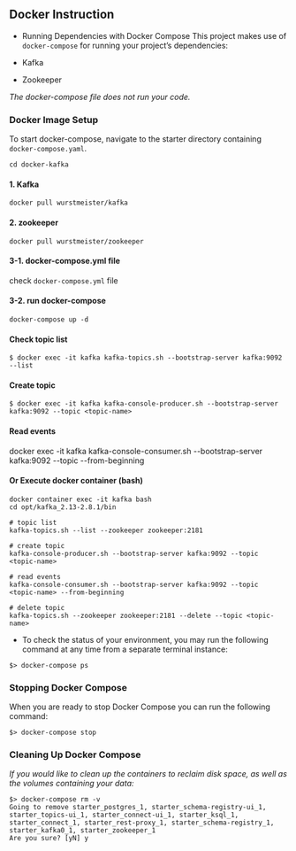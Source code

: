 ## Docker Instruction

* Running Dependencies with Docker Compose
This project makes use of `docker-compose` for running your project’s dependencies:

* Kafka
* Zookeeper


*The docker-compose file does not run your code.*

### Docker Image Setup

To start docker-compose, navigate to the starter directory containing `docker-compose.yaml`.
```shell
cd docker-kafka
```

#### 1. Kafka 
```shell
docker pull wurstmeister/kafka
```

#### 2. zookeeper
```shell
docker pull wurstmeister/zookeeper
```

#### 3-1. docker-compose.yml file
check `docker-compose.yml` file

#### 3-2. run docker-compose 
```shell
docker-compose up -d
```
#### Check topic list
```shell
$ docker exec -it kafka kafka-topics.sh --bootstrap-server kafka:9092 --list
```
#### Create topic
```shell
$ docker exec -it kafka kafka-console-producer.sh --bootstrap-server kafka:9092 --topic <topic-name>
```
#### Read events
docker exec -it kafka kafka-console-consumer.sh --bootstrap-server kafka:9092 --topic <topic-name> --from-beginning


#### Or Execute docker container (bash)
```shell
docker container exec -it kafka bash
cd opt/kafka_2.13-2.8.1/bin

# topic list
kafka-topics.sh --list --zookeeper zookeeper:2181

# create topic 
kafka-console-producer.sh --bootstrap-server kafka:9092 --topic <topic-name>

# read events
kafka-console-consumer.sh --bootstrap-server kafka:9092 --topic <topic-name> --from-beginning

# delete topic 
kafka-topics.sh --zookeeper zookeeper:2181 --delete --topic <topic-name>
```

* To check the status of your environment, you may run the following command at any time from a separate terminal instance:

```shell
$> docker-compose ps
```


### Stopping Docker Compose
When you are ready to stop Docker Compose you can run the following command:

```shell
$> docker-compose stop

```
### Cleaning Up Docker Compose

*If you would like to clean up the containers to reclaim disk space, as well as the volumes containing your data:* 

```shell
$> docker-compose rm -v
Going to remove starter_postgres_1, starter_schema-registry-ui_1, starter_topics-ui_1, starter_connect-ui_1, starter_ksql_1, starter_connect_1, starter_rest-proxy_1, starter_schema-registry_1, starter_kafka0_1, starter_zookeeper_1
Are you sure? [yN] y

```